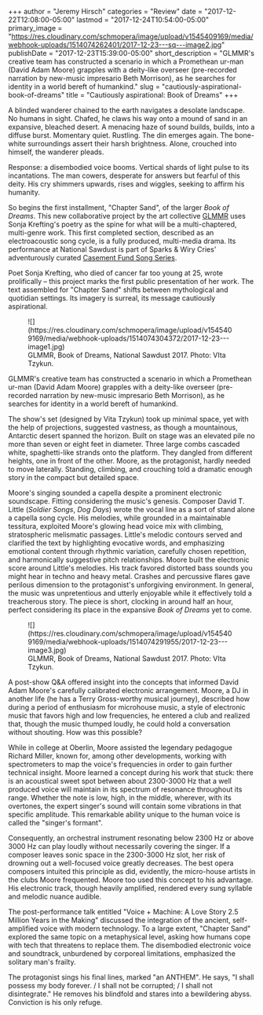 +++
author = "Jeremy Hirsch"
categories = "Review"
date = "2017-12-22T12:08:00-05:00"
lastmod = "2017-12-24T10:54:00-05:00"
primary_image = "https://res.cloudinary.com/schmopera/image/upload/v1545409169/media/webhook-uploads/1514074262401/2017-12-23---sq---image2.jpg"
publishDate = "2017-12-23T15:39:00-05:00"
short_description = "GLMMR&#039;s creative team has constructed a scenario in which a Promethean ur-man (David Adam Moore) grapples with a deity-like overseer (pre-recorded narration by new-music impresario Beth Morrison), as he searches for identity in a world bereft of humankind."
slug = "cautiously-aspirational-book-of-dreams"
title = "Cautiously aspirational: Book of Dreams"
+++

A blinded wanderer chained to the earth navigates a desolate landscape. No humans in sight. Chafed, he claws his way onto a mound of sand in an expansive, bleached desert. A menacing haze of sound builds, builds, into a diffuse burst. Momentary quiet. Rustling. The din emerges again. The bone-white surroundings assert their harsh brightness. Alone, crouched into himself, the wanderer pleads.

Response: a disembodied voice booms. Vertical shards of light pulse to its incantations. The man cowers, desperate for answers but fearful of this deity. His cry shimmers upwards, rises and wiggles, seeking to affirm his humanity.
 
So begins the first installment, "Chapter Sand", of the larger *Book of Dreams*. This new collaborative project by the art collective [GLMMR](https://www.glmmr.org/) uses Sonja Krefting's poetry as the spine for what will be a multi-chaptered, multi-genre work. This first completed section, described as an electroacoustic song cycle, is a fully produced, multi-media drama. Its performance at National Sawdust is part of Sparks & Wiry Cries' adventurously curated [Casement Fund Song Series](http://www.sparksandwirycries.com/CasementFundSongSeries/UpcomingSeason.aspx).
 
Poet Sonja Krefting, who died of cancer far too young at 25, wrote prolifically – this project marks the first public presentation of her work. The text assembled for "Chapter Sand" shifts between mythological and quotidian settings. Its imagery is surreal, its message cautiously aspirational.

<figure data-type="image">
![](https://res.cloudinary.com/schmopera/image/upload/v1545409169/media/webhook-uploads/1514074304372/2017-12-23---image1.jpg)<figcaption>GLMMR, Book of Dreams, National Sawdust 2017. Photo: VIta Tzykun.</figcaption>
</figure>
 
GLMMR's creative team has constructed a scenario in which a Promethean ur-man (David Adam Moore) grapples with a deity-like overseer (pre-recorded narration by new-music impresario Beth Morrison), as he searches for identity in a world bereft of humankind.
 
The show's set (designed by Vita Tzykun) took up minimal space, yet with the help of projections, suggested vastness, as though a mountainous, Antarctic desert spanned the horizon. Built on stage was an elevated pile no more than seven or eight feet in diameter. Three large combs cascaded white, spaghetti-like strands onto the platform. They dangled from different heights, one in front of the other. Moore, as the protagonist, hardly needed to move laterally. Standing, climbing, and crouching told a dramatic enough story in the compact but detailed space.
 
Moore's singing sounded a capella despite a prominent electronic soundscape. Fitting considering the music's genesis. Composer David T. Little (*Soldier Songs*, *Dog Days*) wrote the vocal line as a sort of stand alone a capella song cycle. His melodies, while grounded in a maintainable tessitura, exploited Moore's glowing head voice mix with climbing, stratospheric melismatic passages. Little's melodic contours served and clarified the text by highlighting evocative words, and emphasizing emotional content through rhythmic variation, carefully chosen repetition, and harmonically suggestive pitch relationships. Moore built the electronic score around Little's melodies. His track favored distorted bass sounds you might hear in techno and heavy metal. Crashes and percussive flares gave perilous dimension to the protagonist's unforgiving environment. In general, the music was unpretentious and utterly enjoyable while it effectively told a treacherous story. The piece is short, clocking in around half an hour, perfect considering its place in the expansive *Book of Dreams* yet to come.

<figure data-type="image">
![](https://res.cloudinary.com/schmopera/image/upload/v1545409169/media/webhook-uploads/1514074291955/2017-12-23---image3.jpg)<figcaption>GLMMR, Book of Dreams, National Sawdust 2017. Photo: VIta Tzykun.</figcaption>
</figure>
 
A post-show Q&A offered insight into the concepts that informed David Adam Moore's carefully calibrated electronic arrangement. Moore, a DJ in another life (he has a Terry Gross-worthy musical journey), described how during a period of enthusiasm for microhouse music, a style of electronic music that favors high and low frequencies, he entered a club and realized that, though the music thumped loudly, he could hold a conversation without shouting. How was this possible?
 
While in college at Oberlin, Moore assisted the legendary pedagogue Richard Miller, known for, among other developments, working with spectrometers to map the voice's frequencies in order to gain further technical insight. Moore learned a concept during his work that stuck: there is an acoustical sweet spot between about 2300-3000 Hz that a well produced voice will maintain in its spectrum of resonance throughout its range. Whether the note is low, high, in the middle, wherever, with its overtones, the expert singer's sound will contain some vibrations in that specific amplitude. This remarkable ability unique to the human voice is called the "singer's formant".
          	
Consequently, an orchestral instrument resonating below 2300 Hz or above 3000 Hz can play loudly without necessarily covering the singer. If a composer leaves sonic space in the 2300-3000 Hz slot, her risk of drowning out a well-focused voice greatly decreases. The best opera composers intuited this principle as did, evidently, the micro-house artists in the clubs Moore frequented. Moore too used this concept to his advantage. His electronic track, though heavily amplified, rendered every sung syllable and melodic nuance audible.
 
The post-performance talk entitled "Voice + Machine: A Love Story 2.5 Million Years in the Making" discussed the integration of the ancient, self-amplified voice with modern technology. To a large extent, "Chapter Sand" explored the same topic on a metaphysical level, asking how humans cope with tech that threatens to replace them. The disembodied electronic voice and soundtrack, unburdened by corporeal limitations, emphasized the solitary man's frailty.
 
The protagonist sings his final lines, marked "an ANTHEM". He says, "I shall possess my body forever. / I shall not be corrupted; / I shall not disintegrate." He removes his blindfold and stares into a bewildering abyss. Conviction is his only refuge.
